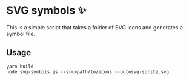 # SVG symbols ✨

This is a simple script that takes a folder of SVG icons and generates a symbol file.

## Usage

```
yarn build
node svg-symbols.js --src=path/to/icons --out=svg-sprite.svg
```
